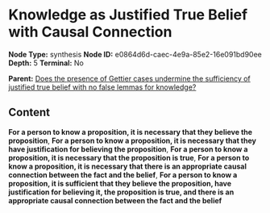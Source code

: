 # Knowledge as Justified True Belief with Causal Connection

**Node Type:** synthesis
**Node ID:** e0864d6d-caec-4e9a-85e2-16e091bd90ee
**Depth:** 5
**Terminal:** No

**Parent:** [Does the presence of Gettier cases undermine the sufficiency of justified true belief with no false lemmas for knowledge?](does-the-presence-of-gettier-cases-undermine-the-sufficiency-of-justified-true-belief-with-no-false-lemmas-for-knowledge-antithesis-f428dfb3-2a7f-44e3-8a81-83fa25b60cee.md)

## Content

**For a person to know a proposition, it is necessary that they believe the proposition**, **For a person to know a proposition, it is necessary that they have justification for believing the proposition**, **For a person to know a proposition, it is necessary that the proposition is true**, **For a person to know a proposition, it is necessary that there is an appropriate causal connection between the fact and the belief**, **For a person to know a proposition, it is sufficient that they believe the proposition, have justification for believing it, the proposition is true, and there is an appropriate causal connection between the fact and the belief**
